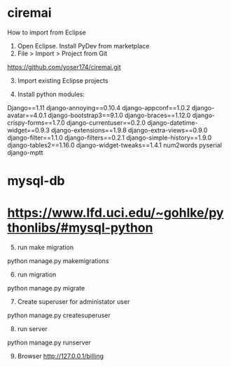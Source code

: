 # ciremai


How to import from Eclipse
1. Open Eclipse. Install PyDev from marketplace
2. File > Import > Project from Git

https://github.com/yoser174/ciremai.git

3. Import existing Eclipse projects

4. Install python modules:

Django==1.11
django-annoying==0.10.4
django-appconf==1.0.2
django-avatar==4.0.1
django-bootstrap3==9.1.0
django-braces==1.12.0
django-crispy-forms==1.7.0
django-currentuser==0.2.0
django-datetime-widget==0.9.3
django-extensions==1.9.8
django-extra-views==0.9.0
django-filter==1.1.0
django-filters==0.2.1
django-simple-history==1.9.0
django-tables2==1.16.0
django-widget-tweaks==1.4.1
num2words
pyserial
django-mptt

# mysql-db
# https://www.lfd.uci.edu/~gohlke/pythonlibs/#mysql-python

5. run make migration

python manage.py makemigrations

6. run migration

python manage.py migrate

7. Create superuser for administator user

python manage.py createsuperuser

8. run server

python manage.py runserver

9. Browser http://127.0.0.1/billing
